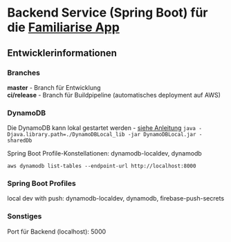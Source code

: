 # Backend Service (Spring Boot) für die [Familiarise App](https://devpost.com/software/virtuelle-stimmungsringe)

## Entwicklerinformationen
### Branches
**master** - Branch für Entwicklung  
**ci/release** - Branch für Buildpipeline (automatisches deployment auf AWS)

### DynamoDB
Die DynamoDB kann lokal gestartet werden - [siehe Anleitung](https://docs.aws.amazon.com/amazondynamodb/latest/developerguide/DynamoDBLocal.DownloadingAndRunning.html)
`java -Djava.library.path=./DynamoDBLocal_lib -jar DynamoDBLocal.jar -sharedDb`

Spring Boot Profile-Konstellationen: dynamodb-localdev, dynamodb

`aws dynamodb list-tables --endpoint-url http://localhost:8000`

### Spring Boot Profiles
local dev with push: dynamodb-localdev, dynamodb, firebase-push-secrets


### Sonstiges
Port für Backend (localhost): 5000


